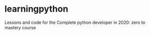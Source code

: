# learningpython

Lessons and code for the Complete python developer in 2020: zero to mastery course